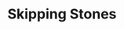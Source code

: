 ---
ee_id: '147'
site: '1'
type: '2'
url: 2010-079-skipping-stones
title: Skipping Stones
year: '2010'
display_year: '2010'
medium: FLOR carpet squares
dims: Dimensions variable
pitch: ''
ps: ''
live_url: ''
related: ''
youtube: ''
related_code: ''
imgs: skipping-stones-2010-079-full-database-ropac.jpg
subheading: ''
download: ''
add_credit: ''
commission: ''
layout: things-i-made
---